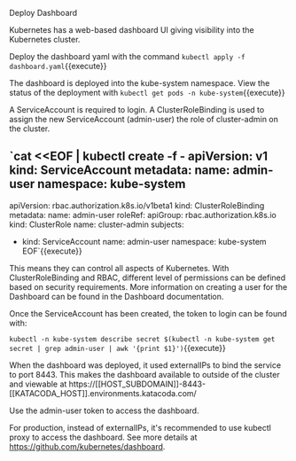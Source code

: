 Deploy Dashboard

Kubernetes has a web-based dashboard UI giving visibility into the Kubernetes cluster.

Deploy the dashboard yaml with the command `kubectl apply -f dashboard.yaml`{{execute}}

The dashboard is deployed into the kube-system namespace. View the status of the deployment with `kubectl get pods -n kube-system`{{execute}}

A ServiceAccount is required to login. A ClusterRoleBinding is used to assign the new ServiceAccount (admin-user) the role of cluster-admin on the cluster.

`cat <<EOF | kubectl create -f - 
apiVersion: v1
kind: ServiceAccount
metadata:
  name: admin-user
  namespace: kube-system
---
apiVersion: rbac.authorization.k8s.io/v1beta1
kind: ClusterRoleBinding
metadata:
  name: admin-user
roleRef:
  apiGroup: rbac.authorization.k8s.io
  kind: ClusterRole
  name: cluster-admin
subjects:
- kind: ServiceAccount
  name: admin-user
  namespace: kube-system
EOF`{{execute}}

This means they can control all aspects of Kubernetes. With ClusterRoleBinding and RBAC, different level of permissions can be defined based on security requirements. More information on creating a user for the Dashboard can be found in the Dashboard documentation.

Once the ServiceAccount has been created, the token to login can be found with:

`kubectl -n kube-system describe secret $(kubectl -n kube-system get secret | grep admin-user | awk '{print $1}')`{{execute}}

When the dashboard was deployed, it used externalIPs to bind the service to port 8443. This makes the dashboard available to outside of the cluster and viewable at https://[[HOST_SUBDOMAIN]]-8443-[[KATACODA_HOST]].environments.katacoda.com/

Use the admin-user token to access the dashboard.

For production, instead of externalIPs, it's recommended to use kubectl proxy to access the dashboard. See more details at https://github.com/kubernetes/dashboard.